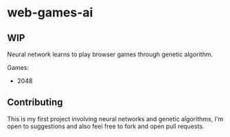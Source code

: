 # web-games-ai 

## WIP

Neural network learns to play browser games through genetic algorithm.

Games:
- 2048

## Contributing
This is my first project involving neural networks and genetic algorithms, I'm open to suggestions and also feel free to fork and open pull requests.
